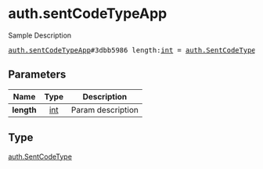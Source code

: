 # auth.sentCodeTypeApp

Sample Description

<pre>
<a href="../constructor/auth.sentCodeTypeApp.md">auth.sentCodeTypeApp</a>#3dbb5986 length:<a href="../type/int.md">int</a> = <a href="../type/auth.SentCodeType.md">auth.SentCodeType</a>;</pre>
## Parameters

| Name | Type | Description |
|------|:----:|-------------|
| **length** | <a href="../type/int.md">int</a> | Param description |

## Type

<a href="../type/auth.SentCodeType.md">auth.SentCodeType</a>
